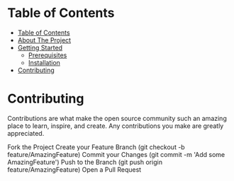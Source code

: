 # Table of Contents

- [Table of Contents](table-of-contents)
- [About The Project](about-the-project)
- [Getting Started](getting-started)
  - [Prerequisites](prerequisites)
  - [Installation](installation)
- [Contributing](contributing)

# Contributing

Contributions are what make the open source community such an amazing place to learn, inspire, and create. Any contributions you make are greatly appreciated.

Fork the Project
Create your Feature Branch (git checkout -b feature/AmazingFeature)
Commit your Changes (git commit -m 'Add some AmazingFeature')
Push to the Branch (git push origin feature/AmazingFeature)
Open a Pull Request

